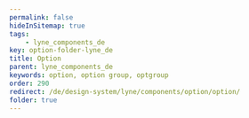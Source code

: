 ```yaml
---
permalink: false
hideInSitemap: true
tags: 
    - lyne_components_de
key: option-folder-lyne_de
title: Option
parent: lyne_components_de
keywords: option, option group, optgroup
order: 290
redirect: /de/design-system/lyne/components/option/option/
folder: true
---
```

